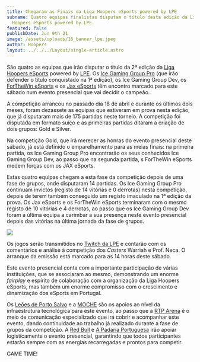 ```yaml
---
title: Chegaram as Finais da Liga Hoopers eSports powered by LPE
subname: Quatro equipas finalistas disputam o título desta edição da Liga
  Hoopers eSports powered by LPE.
featured: false
publishDate: Jun 9th 21
image: /assets/uploads/16_banner_lpe.jpeg
author: Hoopers
layout: ../../../Layout/single-article.astro
---
```

<!--StartFragment-->

São quatro as equipas que irão disputar o título da 2ª edição da [Liga Hoopers eSports](https://www.instagram.com/hoopers_esports/) powered by [LPE](https://twitter.com/lpe_portugal). Os [Ice Gaming Group Pro](https://twitter.com/icegamingroup) (que irão defender o título conquistado na 1ª edição), os Ice Gaming Group Dev, os [ForTheWin eSports](https://twitter.com/ftwesports) e os [Jax eSports](https://twitter.com/JaxEsportsclub) têm encontro marcado para este sábado num evento presencial que vai decidir o campeão.

A competição arrancou no passado dia 18 de abril e durante os últimos dois meses, foram dezassete as equipas que estiveram em prova nesta edição, que já disputaram mais de 175 partidas neste torneio. A competição foi disputada em formato suíço e as primeiras partidas ditaram a criação de dois grupos: Gold e Silver.

Na competição Gold, que irá merecer as honras do evento presencial deste sábado, já está definido o emparelhamento para as meias finais: na primeira partida, os Ice Gaming Group Pro encontrarão os seus conhecidos Ice Gaming Group Dev, ao passo que na segunda partida, s ForTheWin eSports medem forças com os JAX eSports.

Estas quatro equipas chegam a esta fase da competição depois de uma fase de grupos, onde disputaram 14 partidas. Os Ice Gaming Group Pro continuam invictos (registo de 14 vitórias e 0 derrotas) nesta competição, depois de terem também conseguido um registo imaculado na 1ª edição da prova. Os Jax eSports e os ForTheWin eSports terminaram com o mesmo registo de 10 vitórias e 4 derrotas, ao passo que os Ice Gaming Group Dev foram a última equipa a carimbar a sua presença neste evento presencial depois das vitórias na última jornada da fase de grupos.

<!--EndFragment-->

![](https://images.squarespace-cdn.com/content/v1/5f217fac8e24187c674282cd/1623259603587-4IJS7R314FBTBVMXAM96/EventoPresencial_Cartaz_VF.jpeg?format=1500w)

<!--StartFragment-->

Os jogos serão transmitidos no [Twitch da LPE](https://www.twitch.tv/lpe_portugal) e contarão com os comentários e análise à competição dos *Casters* Warriah e Prof. Neca. O arranque da emissão está marcado para as 14 horas deste sábado.

Este evento presencial conta com a importante participação de várias instituições, que se associaram ao mesmo, demonstrando um enorme *fairplay* e espírito de colaboração com a organização da Liga Hoopers eSports, mas também um enorme compromisso com o crescimento e dinamização dos eSports em Portugal. 

Os [Leões de Porto Salvo](https://www.instagram.com/leoespsesports/) e a [MOCHE](https://www.instagram.com/moche/) são os apoios ao nível da infraestrutura tecnológica para este evento, ao passo que a [RTP Arena](https://www.instagram.com/rtparena/) é o meio de comunicação especializado que irá cobrir e acompanhar este evento, dando continuidade ao trabalho já realizado durante a fase de grupos da competição. A [Red Bull](https://www.instagram.com/redbullpor/) e [A Padaria Portuguesa](https://www.instagram.com/apadariaportuguesa/) irão apoiar logisticamente o evento presencial, garantindo que todos participantes estarão sempre com as energias recarregadas e prontos para competir.

GAME TIME!

<!--EndFragment-->
